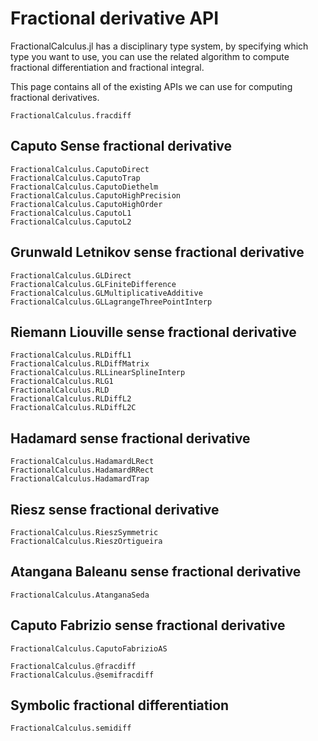 # Fractional derivative API

FractionalCalculus.jl has a disciplinary type system, by specifying which type you want to use, you can use the related algorithm to compute fractional differentiation and fractional integral. 

This page contains all of the existing APIs we can use for computing fractional derivatives.

```@docs
FractionalCalculus.fracdiff
```

## Caputo Sense fractional derivative

```@docs
FractionalCalculus.CaputoDirect
FractionalCalculus.CaputoTrap
FractionalCalculus.CaputoDiethelm
FractionalCalculus.CaputoHighPrecision
FractionalCalculus.CaputoHighOrder
FractionalCalculus.CaputoL1
FractionalCalculus.CaputoL2
```

## Grunwald Letnikov sense fractional derivative

```@docs
FractionalCalculus.GLDirect
FractionalCalculus.GLFiniteDifference
FractionalCalculus.GLMultiplicativeAdditive
FractionalCalculus.GLLagrangeThreePointInterp
```

## Riemann Liouville sense fractional derivative

```@docs
FractionalCalculus.RLDiffL1
FractionalCalculus.RLDiffMatrix
FractionalCalculus.RLLinearSplineInterp
FractionalCalculus.RLG1
FractionalCalculus.RLD
FractionalCalculus.RLDiffL2
FractionalCalculus.RLDiffL2C
```

## Hadamard sense fractional derivative

```@docs
FractionalCalculus.HadamardLRect
FractionalCalculus.HadamardRRect
FractionalCalculus.HadamardTrap
```

## Riesz sense fractional derivative

```@docs
FractionalCalculus.RieszSymmetric
FractionalCalculus.RieszOrtigueira
```

## Atangana Baleanu sense fractional derivative

```@docs
FractionalCalculus.AtanganaSeda
```

## Caputo Fabrizio sense fractional derivative

```@docs
FractionalCalculus.CaputoFabrizioAS
```



```@docs
FractionalCalculus.@fracdiff
FractionalCalculus.@semifracdiff
```

## Symbolic fractional differentiation

```@docs
FractionalCalculus.semidiff
```